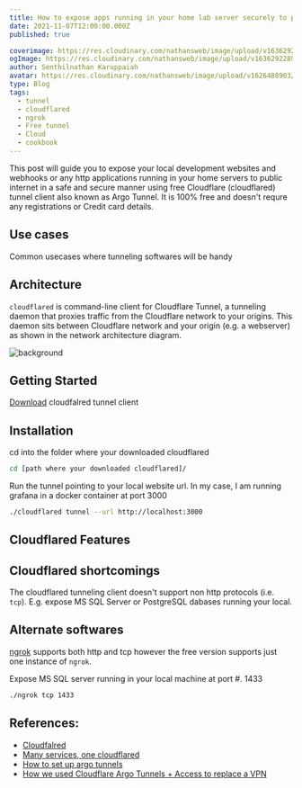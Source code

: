 ```yaml
---
title: How to expose apps running in your home lab server securely to public internet thru cloudflare tunnel?
date: 2021-11-07T12:00:00.000Z
published: true

coverimage: https://res.cloudinary.com/nathansweb/image/upload/v1636292289/senthilsweb.com/blog/Multiple-proxy-services-in-one-cloudflared-1_royp2j.png
ogImage: https://res.cloudinary.com/nathansweb/image/upload/v1636292289/senthilsweb.com/blog/Multiple-proxy-services-in-one-cloudflared-1_royp2j.png
author: Senthilnathan Karuppaiah
avatar: https://res.cloudinary.com/nathansweb/image/upload/v1626488903/profile/Senthil-profile-picture-01_al07i5.jpg
type: Blog
tags:
  - tunnel
  - cloudflared
  - ngrok
  - Free tunnel
  - Cloud
  - cookbook
---
```


This post will guide you to expose your local development websites and webhooks or any http applications running in your home servers to public internet in a safe and secure manner using free Cloudflare (cloudflared) tunnel client also known as Argo Tunnel. It is 100% free and doesn't requre any registrations or Credit card details.

<!--more-->

## Use cases

Common usecases where tunneling softwares will be handy

<list :items="usecases"></list>

## Architecture

`cloudflared` is command-line client for Cloudflare Tunnel, a tunneling daemon that proxies traffic from the Cloudflare network to your origins. This daemon sits between Cloudflare network and your origin (e.g. a webserver) as shown in the network architecture diagram.

![background](https://res.cloudinary.com/nathansweb/image/upload/v1636289611/senthilsweb.com/blog/cloudflared-argo-tunnel-arch_jy4vx9.jpg)


## Getting Started

[Download](https://developers.cloudflare.com/cloudflare-one/connections/connect-apps/install-and-setup/installation#macos) cloudfalred tunnel client

## Installation

cd into the folder where your downloaded cloudflared

<code-group>
<code-block label="Bash" active>

  ```bash
  cd [path where your downloaded cloudflared]/
  ```
</code-block>
</code-group>


Run the tunnel pointing to your local website url. In my case, I am running grafana in a docker container at port 3000

<code-group>
<code-block label="Bash" active>

  ```bash
  ./cloudflared tunnel --url http://localhost:3000
  ```
</code-block>
</code-group>

## Cloudflared Features

<list :items="features"></list>

## Cloudflared shortcomings

The cloudflared tunneling client doesn't support non http protocols (i.e. `tcp`). E.g. expose MS SQL Server or PostgreSQL dabases running your local. 

## Alternate softwares

[ngrok](https://ngrok.com/download) supports both http and tcp however the free version supports just one instance of `ngrok`. 

Expose MS SQL server running in your local machine at port #. 1433

<code-group>
<code-block label="Bash" active>

  ```bash
  ./ngrok tcp 1433
  ```
</code-block>
</code-group>

## References:

  - [Cloudfalred](https://github.com/cloudflare/cloudflared)
  - [Many services, one cloudflared](https://blog.cloudflare.com/many-services-one-cloudflared/)
  - [How to set up argo tunnels](https://servebolt.com/help/how-to-set-up-argo-tunnels-for-remote-access-to-local-development-sites/)
  - [How we used Cloudflare Argo Tunnels + Access to replace a VPN](https://www.obytes.com/blog/how-we-used-cloudflare-argo-tunnels-access-to-replace-a-vpn)